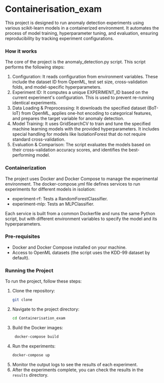 # Containerisation_exam

This project is designed to run anomaly detection experiments using various scikit-learn models in a containerized environment. It automates the process of model training, hyperparameter tuning, and evaluation, ensuring reproducibility by tracking experiment configurations.

### How it works
The core of the project is the anomaly_detection.py script. This script performs the following steps:
1. Configuration: It reads configuration from environment variables. These include the dataset ID from OpenML, test set size, cross-validation folds, and model-specific hyperparameters.
2. Experiment ID: It computes a unique EXPERIMENT_ID based on the current experiment's configuration. This is used to prevent re-running identical experiments.
3. Data Loading & Preprocessing: It downloads the specified dataset (BoT-IoT) from OpenML, applies one-hot encoding to categorical features, and prepares the target variable for anomaly detection.
4. Model Training: It uses GridSearchCV to train and tune the specified machine learning models with the provided hyperparameters. It includes special handling for models like IsolationForest that do not require standard cross-validation.
5. Evaluation & Comparison: The script evaluates the models based on their cross-validation accuracy scores, and identifies the best-performing model.

### Containerization
The project uses Docker and Docker Compose to manage the experimental environment. The docker-compose.yml file defines services to run experiments for different models in isolation:
- experiment-rf: Tests a RandomForestClassifier.
- experiment-mlp: Tests an MLPClassifier.

Each service is built from a common Dockerfile and runs the same Python script, but with different environment variables to specify the model and its hyperparameters.

### Pre-requisites
- Docker and Docker Compose installed on your machine.
- Access to OpenML datasets (the script uses the KDD-99 dataset by default).

### Running the Project
To run the project, follow these steps:
1. Clone the repository:
   ```bash
   git clone
   ```
2. Navigate to the project directory:
   ```bash
   cd Containerisation_exam
   ```
3. Build the Docker images:
   ```bash
    docker-compose build
    ```
4. Run the experiments:
    ```bash
    docker-compose up
    ```
5. Monitor the output logs to see the results of each experiment.
6. After the experiments complete, you can check the results in the `results` directory.

